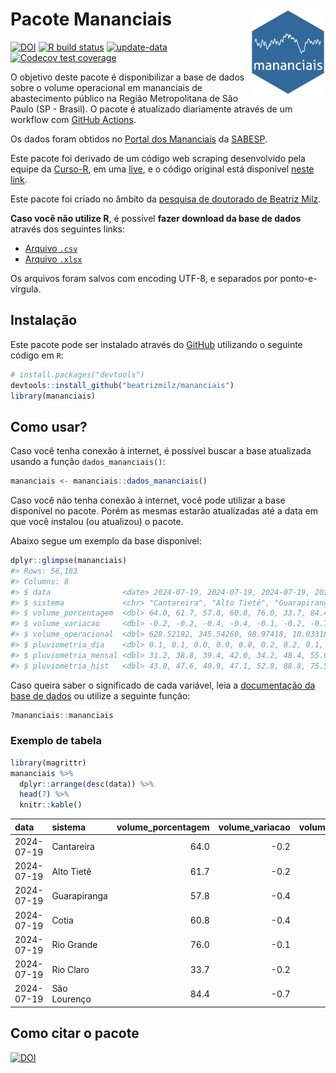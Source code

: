 
<!-- README.md is generated from README.Rmd. Please edit that file -->

# Pacote Mananciais <img src="man/figures/hexlogo.png" align="right" width = "120px"/>

<!-- badges: start -->

[![DOI](https://zenodo.org/badge/DOI/10.5281/zenodo.4733056.svg)](https://doi.org/10.5281/zenodo.4733056)
[![R build
status](https://github.com/beatrizmilz/mananciais/workflows/R-CMD-check/badge.svg)](https://github.com/beatrizmilz/mananciais/actions)
[![update-data](https://github.com/beatrizmilz/mananciais/actions/workflows/2-update_data.yaml/badge.svg)](https://github.com/beatrizmilz/mananciais/actions/workflows/2-update_data.yaml)
[![Codecov test
coverage](https://codecov.io/gh/beatrizmilz/mananciais/branch/master/graph/badge.svg)](https://codecov.io/gh/beatrizmilz/mananciais?branch=master)
<!-- badges: end -->

O objetivo deste pacote é disponibilizar a base de dados sobre o volume
operacional em mananciais de abastecimento público na Região
Metropolitana de São Paulo (SP - Brasil). O pacote é atualizado
diariamente através de um workflow com [GitHub
Actions](https://github.com/beatrizmilz/mananciais/actions).

Os dados foram obtidos no [Portal dos
Mananciais](http://mananciais.sabesp.com.br/Situacao) da
[SABESP](http://site.sabesp.com.br/site/Default.aspx).

Este pacote foi derivado de um código web scraping desenvolvido pela
equipe da [Curso-R](https://www.curso-r.com/), em uma
[live](https://youtu.be/jvZIxrMmOcQ), e o código original está
disponível [neste
link](https://github.com/curso-r/lives/blob/master/drafts/20200730_scraper_sabesp.R).

Este pacote foi criado no âmbito da [pesquisa de doutorado de Beatriz
Milz](https://beatrizmilz.github.io/tese/).

**Caso você não utilize R**, é possível **fazer download da base de
dados** através dos seguintes links:

- [Arquivo
  `.csv`](https://github.com/beatrizmilz/mananciais/raw/master/inst/extdata/mananciais.csv)
- [Arquivo
  `.xlsx`](https://github.com/beatrizmilz/mananciais/blob/master/inst/extdata/mananciais.xlsx?raw=true)

Os arquivos foram salvos com encoding UTF-8, e separados por
ponto-e-vírgula.

## Instalação

Este pacote pode ser instalado através do [GitHub](https://github.com/)
utilizando o seguinte código em `R`:

``` r
# install.packages("devtools")
devtools::install_github("beatrizmilz/mananciais")
library(mananciais)
```

## Como usar?

Caso você tenha conexão à internet, é possível buscar a base atualizada
usando a função `dados_mananciais()`:

``` r
mananciais <- mananciais::dados_mananciais() 
```

Caso você não tenha conexão à internet, você pode utilizar a base
disponível no pacote. Porém as mesmas estarão atualizadas até a data em
que você instalou (ou atualizou) o pacote.

Abaixo segue um exemplo da base disponível:

``` r
dplyr::glimpse(mananciais)
#> Rows: 56,163
#> Columns: 8
#> $ data                <date> 2024-07-19, 2024-07-19, 2024-07-19, 2024-07-19, 2…
#> $ sistema             <chr> "Cantareira", "Alto Tietê", "Guarapiranga", "Cotia…
#> $ volume_porcentagem  <dbl> 64.0, 61.7, 57.8, 60.8, 76.0, 33.7, 84.4, 64.2, 61…
#> $ volume_variacao     <dbl> -0.2, -0.2, -0.4, -0.4, -0.1, -0.2, -0.7, -0.2, -0…
#> $ volume_operacional  <dbl> 628.52192, 345.54260, 98.97418, 10.03318, 85.24380…
#> $ pluviometria_dia    <dbl> 0.1, 0.1, 0.0, 0.0, 0.0, 0.2, 0.2, 0.1, 0.2, 0.2, …
#> $ pluviometria_mensal <dbl> 31.2, 38.8, 39.4, 42.0, 34.2, 48.4, 55.0, 31.1, 38…
#> $ pluviometria_hist   <dbl> 43.0, 47.6, 40.9, 47.1, 52.8, 88.8, 75.5, 43.0, 47…
```

Caso queira saber o significado de cada variável, leia a [documentação
da base de
dados](https://beatrizmilz.github.io/mananciais/reference/mananciais.html)
ou utilize a seguinte função:

``` r
?mananciais::mananciais
```

### Exemplo de tabela

``` r
library(magrittr)
mananciais %>% 
  dplyr::arrange(desc(data)) %>% 
  head(7) %>%
  knitr::kable()
```

| data       | sistema      | volume_porcentagem | volume_variacao | volume_operacional | pluviometria_dia | pluviometria_mensal | pluviometria_hist |
|:-----------|:-------------|-------------------:|----------------:|-------------------:|-----------------:|--------------------:|------------------:|
| 2024-07-19 | Cantareira   |               64.0 |            -0.2 |          628.52192 |              0.1 |                31.2 |              43.0 |
| 2024-07-19 | Alto Tietê   |               61.7 |            -0.2 |          345.54260 |              0.1 |                38.8 |              47.6 |
| 2024-07-19 | Guarapiranga |               57.8 |            -0.4 |           98.97418 |              0.0 |                39.4 |              40.9 |
| 2024-07-19 | Cotia        |               60.8 |            -0.4 |           10.03318 |              0.0 |                42.0 |              47.1 |
| 2024-07-19 | Rio Grande   |               76.0 |            -0.1 |           85.24380 |              0.0 |                34.2 |              52.8 |
| 2024-07-19 | Rio Claro    |               33.7 |            -0.2 |            4.60756 |              0.2 |                48.4 |              88.8 |
| 2024-07-19 | São Lourenço |               84.4 |            -0.7 |           74.99391 |              0.2 |                55.0 |              75.5 |

## Como citar o pacote

[![DOI](https://zenodo.org/badge/DOI/10.5281/zenodo.4733056.svg)](https://doi.org/10.5281/zenodo.4733056)
